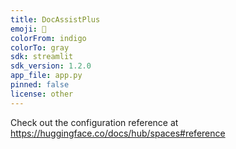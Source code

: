 ```yaml
---
title: DocAssistPlus
emoji: 🐢
colorFrom: indigo
colorTo: gray
sdk: streamlit
sdk_version: 1.2.0
app_file: app.py
pinned: false
license: other
---
```


Check out the configuration reference at https://huggingface.co/docs/hub/spaces#reference
